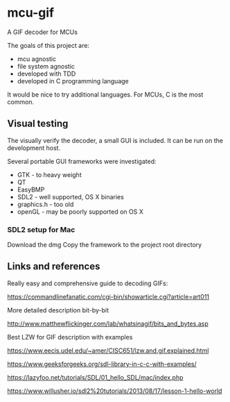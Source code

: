 # mcu-gif

A GIF decoder for MCUs


The goals of this project are:

- mcu agnostic
- file system agnostic
- developed with TDD
- developed in C programming language

It would be nice to try additional languages. For MCUs, C is the most common.

## Visual testing
The visually verify the decoder, a small GUI is included. It can be run on the development host.

Several portable GUI frameworks were investigated:

- GTK - to heavy weight
- QT 
- EasyBMP 
- SDL2 - well supported, OS X binaries
- graphics.h - too old
- openGL - may be poorly supported on OS X

### SDL2 setup for Mac
Download the dmg
Copy the framework to the project root directory

## Links and references

Really easy and comprehensive guide to decoding GIFs:
 
https://commandlinefanatic.com/cgi-bin/showarticle.cgi?article=art011

More detailed description bit-by-bit

http://www.matthewflickinger.com/lab/whatsinagif/bits_and_bytes.asp

Best LZW for GIF description with examples

https://www.eecis.udel.edu/~amer/CISC651/lzw.and.gif.explained.html

https://www.geeksforgeeks.org/sdl-library-in-c-c-with-examples/

https://lazyfoo.net/tutorials/SDL/01_hello_SDL/mac/index.php

https://www.willusher.io/sdl2%20tutorials/2013/08/17/lesson-1-hello-world
 